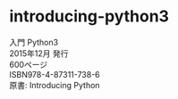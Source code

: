 # introducing-python3
入門 Python3  
2015年12月 発行  
600ページ  
ISBN978-4-87311-738-6  
原書: Introducing Python  
